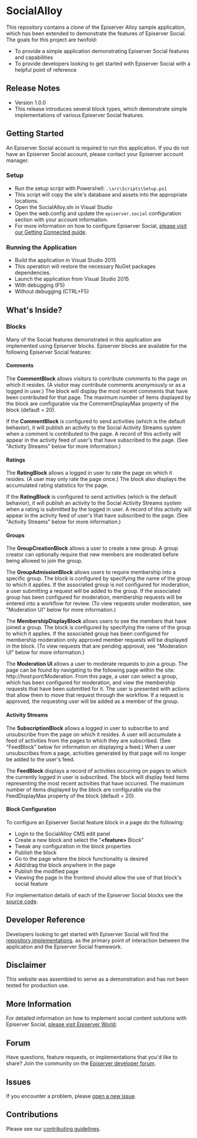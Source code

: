 # SocialAlloyThis repository contains a clone of the Episerver Alloy sample application, which has been extended to demonstrate the features of Episerver Social. The goals for this project are twofold:* To provide a simple application demonstrating Episerver Social features and capabilities* To provide developers looking to get started with Episerver Social with a helpful point of reference## Release Notes* Version 1.0.0 * This release introduces several block types, which demonstrate simple implementations of various Episerver Social features.## Getting StartedAn Episerver Social account is required to run this application. If you do not have an Episerver Social account, please contact your Episerver account manager.### Setup* Run the setup script with Powershell: `.\src\Scripts\Setup.ps1` * This script will copy the site's database and assets into the appropriate locations.* Open the SocialAlloy.sln in Visual Studio* Open the web.config and update the `episerver.social` configuration section with your account information. * For more information on how to configure Episerver Social, [please visit our Getting Connected guide](http://world.episerver.com/documentation/developer-guides/social/social_platform-overview/Installing-Episerver-Social/#GettingConnected).### Running the Application* Build the application in Visual Studio 2015 * This operation will restore the necessary NuGet packages dependencies.* Launch the application from Visual Studio 2015 * With debugging (F5) * Without debugging (CTRL+F5)## What's Inside?### BlocksMany of the Social features demonstrated in this application are implemented using Episerver blocks.  Episerver blocks are available for the following Episerver Social features:#### CommentsThe **CommentBlock** allows visitors to contribute comments to the page on which it resides. (A visitor may contribute comments anonymously or as a logged in user.) The block will display the most recent comments that have been contributed for that page. The maximum number of items displayed by the block are configurable via the CommentDisplayMax property of the block (default = 20).If the **CommentBlock** is configured to send activities (which is the default behavior), it will publish an activity to the Social Activity Streams system when a comment is contributed to the page. A record of this activity will appear in the activity feed of user's that have subscribed to the page. (See "Activity Streams" below for more information.)#### RatingsThe **RatingBlock** allows a logged in user to rate the page on which it resides. (A user may only rate the page once.) The block also displays the accumulated rating statistics for the page. If the **RatingBlock** is configured to send activities (which is the default behavior), it will publish an activity to the Social Activity Streams system when a rating is submitted by the logged in user. A record of this activity will appear in the activity feed of user's that have subscribed to the page. (See "Activity Streams" below for more information.)#### GroupsThe **GroupCreationBlock** allows a user to create a new group. A group creator can optionally require that new members are moderated before being allowed to join the group.The **GroupAdmissionBlock** allows users to require membership into a specific group. The block is configured by specifying the name of the group to which it applies. If the associated group is not configured for moderation, a user submitting a request will be added to the group. If the associated group has been configured for moderation, membership requests will be entered into a workflow for review. (To view requests under moderation, see "Moderation UI" below for more information.)The **MembershipDisplayBlock** allows users to see the members that have joined a group. The block is configured by specifying the name of the group to which it applies. If the associated group has been configured for membership moderation only approved member requests will be displayed in the block. (To view requests that are pending approval, see "Moderation UI" below for more information.)The **Moderation UI** allows a user to moderate requests to join a group. The page can be found by navigating to the following page within the site: http://*host*:*port*/Moderation. From this page, a user can select a group, which has been configured for moderation, and view the membership requests that have been submitted for it. The user is presented with actions that allow them to move that request through the workflow.  If a request is approved, the requesting user will be added as a member of the group.#### Activity StreamsThe **SubscriptionBlock** allows a logged in user to subscribe to and unsubscribe from the page on which it resides. A user will accumulate a feed of activities from the pages to which they are subscribed. (See "FeedBlock" below for information on displaying a feed.) When a user unsubscribes from a page, activities generated by that page will no longer be added to the user's feed.The **FeedBlock** displays a record of activities occurring on pages to which the currently logged in user is subscribed. The block will display feed items representing the most recent activities that have occurred. The maximum number of items displayed by the block are configurable via the FeedDisplayMax property of the block (default = 20).#### Block ConfigurationTo configure an Episerver Social feature block in a page do the following:* Login to the SocialAlloy CMS edit panel* Create a new block and select the "**&lt;feature&gt;** Block"* Tweak any configuration in the block properties* Publish the block* Go to the page where the block functionality is desired* Add/drag the block anywhere in the page* Publish the modified page* Viewing the page in the frontend should allow the use of that block's social featureFor implementation details of each of the Episerver Social blocks see the [source code](https://github.com/episerver/SocialAlloy/tree/master/src/EPiServer.SocialAlloy.Web/Social).## Developer ReferenceDevelopers looking to get started with Episerver Social will find the [repository implementations](https://github.com/episerver/SocialAlloy/tree/master/src/EPiServer.SocialAlloy.Web/Social/Repositories). as the primary point of interaction between the application and the Episerver Social framework.## DisclaimerThis website was assembled to serve as a demonstration and has not been tested for production use.## More InformationFor detailed information on how to implement social content solutions with Episerver Social, [please visit Episerver World](http://world.episerver.com/documentation/developer-guides/social/).## ForumHave questions, feature requests, or implementations that you'd like to share? Join the community on the [Episerver developer forum](http://world.episerver.com/forum/developer-forum/episerver-social/).## IssuesIf you encounter a problem, please [open a new issue](https://github.com/episerver/SocialAlloy/issues/new).## ContributionsPlease see our [contributing guidelines](https://github.com/episerver/SocialAlloy/blob/master/CONTRIBUTING).